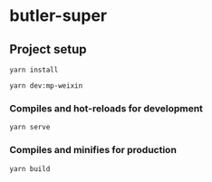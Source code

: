 <!--
 * @Author: your name
 * @Date: 2021-11-01 20:05:38
 * @LastEditTime: 2021-11-02 00:00:16
 * @LastEditors: Please set LastEditors
 * @Description: In User Settings Edit
 * @FilePath: /butler-super/README.md
-->

# butler-super

## Project setup
```
yarn install

yarn dev:mp-weixin
```

### Compiles and hot-reloads for development
```
yarn serve
```

### Compiles and minifies for production
```
yarn build
```

